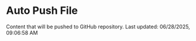 # Auto Push File

Content that will be pushed to GitHub repository.
Last updated: 06/28/2025, 09:06:58 AM